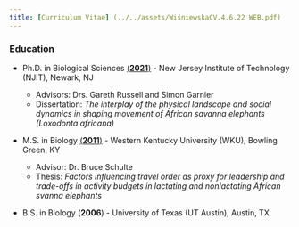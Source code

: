 ```yaml
---
title: [Curriculum Vitae] (../../assets/WiśniewskaCV.4.6.22 WEB.pdf)
---
```



### Education


- Ph.D. in Biological Sciences [(**2021**)](https://digitalcommons.njit.edu/dissertations/1543/) - New Jersey Institute of Technology (NJIT), Newark, NJ   
  - Advisors: Drs. Gareth Russell and Simon Garnier 
  - Dissertation: *The interplay of the physical landscape and social dynamics in shaping movement of African savanna elephants (Loxodonta africana)*

   	
- M.S. in Biology [(**2011**)](https://digitalcommons.wku.edu/theses/1121/) - Western Kentucky University (WKU), Bowling Green, KY
  - Advisor: Dr. Bruce Schulte
  - Thesis: *Factors influencing travel order as proxy for leadership and trade-offs in activity budgets in lactating and nonlactating African 
svanna elephants*


- B.S. in Biology (**2006**) - University of Texas (UT Austin), Austin, TX
